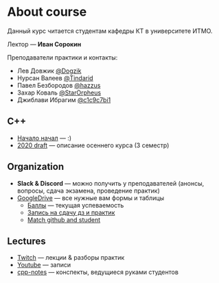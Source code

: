 # About course
Данный курс читается студентам кафедры КТ в университете ИТМО.

Лектор —  __Иван Сорокин__

Преподаватели практики и контакты:
* Лев Довжик [@Dogzik](https://t.me/Dogzik)
* Нурсан Валеев [@Tindarid](https://t.me/Tindarid)
* Павел Безбородов [@hazzus](https://t.me/hazzus)
* Захар Коваль [@StarOrpheus](https://t.me/StarOrpheus)
* Джиблави Ибрагим [@c1c9c7bi1](https://t.me/c1c9c7bi1)

## С++
* [Начало начал](http://sorokin.github.io/cpp-course/) —  :)
* [2020 draft](http://sorokin.github.io/cpp-course/3rd-sem-plan-draft) —  описание осеннего курса (3 семестр)

## Organization
* __Slack & Discord__ —  можно получить у преподавателей (анонсы, вопросы, сдача экзамена, проведение практик)
* [GoogleDrive](https://drive.google.com/drive/folders/1G9DQnAa3LQCZn63yAuLQ96Q8AWDbzEdk) —  все нужные вам формы и таблицы
  * [Баллы](https://docs.google.com/spreadsheets/d/1IZ-othuxxx07whw1N3ZewSyZbsg1gaGggW8MIUlq47M/edit?usp=drive_web&ouid=104557952189311120441) —  текущая успеваемость
  * [Запись на сдачу дз и практик](https://docs.google.com/forms/d/1BYw4O-rTU-5Ot5tLzRO8vgk1c83mzJRPqOHya02mxjc)
  * [Match github and student](https://docs.google.com/forms/d/1Hb5f-MzoYz9QpprGTdpWU2xeZhbPALTD5_XKP-HPhO8/edit?usp=drive_web)

## Lectures
* [Twitch](https://www.twitch.tv/sorokin_ivan) — лекции & разборы практик
* [Youtube](https://www.youtube.com/playlist?list=PLd7QXkfmSY7YsYNecuoJLsurtqsMNyhNF) — записи
* [cpp-notes](https://lejabque.github.io/cpp-notes) — конспекты, ведущиеся руками студентов
